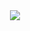 <div style="text-align:center">
  <img src="https://github.com/tobskep/tobskep/assets/141452067/fb717d5d-2d3b-4d3a-86e5-d664ac38f945" />
</div>
